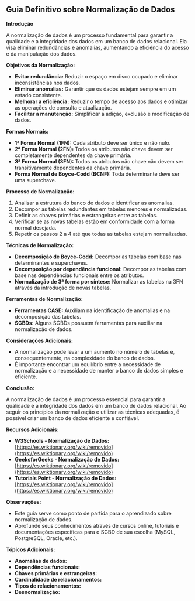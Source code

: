 ## Guia Definitivo sobre Normalização de Dados

**Introdução**

A normalização de dados é um processo fundamental para garantir a qualidade e a integridade dos dados em um banco de dados relacional. Ela visa eliminar redundâncias e anomalias, aumentando a eficiência do acesso e da manipulação dos dados.

**Objetivos da Normalização:**

* **Evitar redundância:** Reduzir o espaço em disco ocupado e eliminar inconsistências nos dados.
* **Eliminar anomalias:** Garantir que os dados estejam sempre em um estado consistente.
* **Melhorar a eficiência:** Reduzir o tempo de acesso aos dados e otimizar as operações de consulta e atualização.
* **Facilitar a manutenção:** Simplificar a adição, exclusão e modificação de dados.

**Formas Normais:**

* **1ª Forma Normal (1FN):** Cada atributo deve ser único e não nulo.
* **2ª Forma Normal (2FN):** Todos os atributos não chave devem ser completamente dependentes da chave primária.
* **3ª Forma Normal (3FN):** Todos os atributos não chave não devem ser transitivamente dependentes da chave primária.
* **Forma Normal de Boyce-Codd (BCNF):** Toda determinante deve ser uma superchave.

**Processo de Normalização:**

1. Analisar a estrutura do banco de dados e identificar as anomalias.
2. Decompor as tabelas redundantes em tabelas menores e normalizadas.
3. Definir as chaves primárias e estrangeiras entre as tabelas.
4. Verificar se as novas tabelas estão em conformidade com a forma normal desejada.
5. Repetir os passos 2 a 4 até que todas as tabelas estejam normalizadas.

**Técnicas de Normalização:**

* **Decomposição de Boyce-Codd:** Decompor as tabelas com base nas determinantes e superchaves.
* **Decomposição por dependência funcional:** Decompor as tabelas com base nas dependências funcionais entre os atributos.
* **Normalização de 3ª forma por síntese:** Normalizar as tabelas na 3FN através da introdução de novas tabelas.

**Ferramentas de Normalização:**

* **Ferramentas CASE:** Auxiliam na identificação de anomalias e na decomposição das tabelas.
* **SGBDs:** Alguns SGBDs possuem ferramentas para auxiliar na normalização de dados.

**Considerações Adicionais:**

* A normalização pode levar a um aumento no número de tabelas e, consequentemente, na complexidade do banco de dados.
* É importante encontrar um equilíbrio entre a necessidade de normalização e a necessidade de manter o banco de dados simples e eficiente.

**Conclusão:**

A normalização de dados é um processo essencial para garantir a qualidade e a integridade dos dados em um banco de dados relacional. Ao seguir os princípios da normalização e utilizar as técnicas adequadas, é possível criar um banco de dados eficiente e confiável.

**Recursos Adicionais:**

* **W3Schools - Normalização de Dados:** [https://es.wiktionary.org/wiki/removido](https://es.wiktionary.org/wiki/removido)
* **GeeksforGeeks - Normalização de Dados:** [https://es.wiktionary.org/wiki/removido](https://es.wiktionary.org/wiki/removido)
* **Tutorials Point - Normalização de Dados:** [https://es.wiktionary.org/wiki/removido](https://es.wiktionary.org/wiki/removido)

**Observações:**

* Este guia serve como ponto de partida para o aprendizado sobre normalização de dados.
* Aprofunde seus conhecimentos através de cursos online, tutoriais e documentações específicas para o SGBD de sua escolha (MySQL, PostgreSQL, Oracle, etc.).

**Tópicos Adicionais:**

* **Anomalias de dados:**
* **Dependências funcionais:**
* **Chaves primárias e estrangeiras:**
* **Cardinalidade de relacionamentos:**
* **Tipos de relacionamentos:**
* **Desnormalização:**

